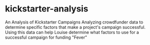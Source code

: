 # kickstarter-analysis
An Analysis of Kickstarter Campaigns
Analyzing crowdfunder data to determine specific factors that make a project's campaign successful.  Using this data can help Louise determine what factors to use for a successful campaign for funding "Fever"
